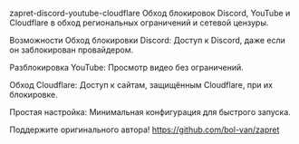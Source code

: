 zapret-discord-youtube-cloudflare
Обход блокировок Discord, YouTube и Cloudflare в обход региональных ограничений и сетевой цензуры.

Возможности
Обход блокировки Discord: Доступ к Discord, даже если он заблокирован провайдером.

Разблокировка YouTube: Просмотр видео без ограничений.

Обход Cloudflare: Доступ к сайтам, защищённым Cloudflare, при их блокировке.

Простая настройка: Минимальная конфигурация для быстрого запуска.

Поддержите оригинального автора! https://github.com/bol-van/zapret
